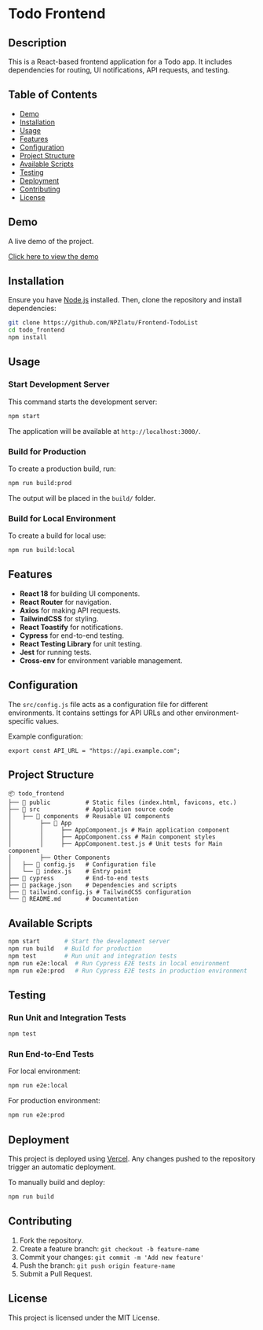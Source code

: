 # Todo Frontend

## Description

This is a React-based frontend application for a Todo app. It includes dependencies for routing, UI notifications, API requests, and testing.

## Table of Contents

- [Demo](#demo)
- [Installation](#installation)
- [Usage](#usage)
- [Features](#features)
- [Configuration](#configuration)
- [Project Structure](#project-structure)
- [Available Scripts](#available-scripts)
- [Testing](#testing)
- [Deployment](#deployment)
- [Contributing](#contributing)
- [License](#license)

## Demo

A live demo of the project.

[Click here to view the demo](https://frontend-todo-list-nine.vercel.app/)

## Installation

Ensure you have [Node.js](https://nodejs.org/) installed. Then, clone the repository and install dependencies:

```sh
git clone https://github.com/NPZlatu/Frontend-TodoList
cd todo_frontend
npm install
```

## Usage

### Start Development Server

This command starts the development server:

```sh
npm start
```

The application will be available at `http://localhost:3000/`.

### Build for Production

To create a production build, run:

```sh
npm run build:prod
```

The output will be placed in the `build/` folder.

### Build for Local Environment

To create a build for local use:

```sh
npm run build:local
```

## Features

- **React 18** for building UI components.
- **React Router** for navigation.
- **Axios** for making API requests.
- **TailwindCSS** for styling.
- **React Toastify** for notifications.
- **Cypress** for end-to-end testing.
- **React Testing Library** for unit testing.
- **Jest** for running tests.
- **Cross-env** for environment variable management.

## Configuration

The `src/config.js` file acts as a configuration file for different environments. It contains settings for API URLs and other environment-specific values.

Example configuration:

```
export const API_URL = "https://api.example.com";
```

## Project Structure

```
📦 todo_frontend
├── 📂 public          # Static files (index.html, favicons, etc.)
├── 📂 src             # Application source code
│   ├── 📂 components  # Reusable UI components
│        ├── 📂 App
│        │     ├── AppComponent.js # Main application component
│        │     ├── AppComponent.css # Main component styles
│        │     ├── AppComponent.test.js # Unit tests for Main component
│        ├── Other Components
│   ├── 📜 config.js   # Configuration file
│   └── 📜 index.js    # Entry point
├── 📂 cypress         # End-to-end tests
├── 📜 package.json    # Dependencies and scripts
├── 📜 tailwind.config.js # TailwindCSS configuration
└── 📜 README.md       # Documentation
```

## Available Scripts

```sh
npm start       # Start the development server
npm run build   # Build for production
npm test        # Run unit and integration tests
npm run e2e:local  # Run Cypress E2E tests in local environment
npm run e2e:prod   # Run Cypress E2E tests in production environment
```

## Testing

### Run Unit and Integration Tests

```sh
npm test
```

### Run End-to-End Tests

For local environment:

```sh
npm run e2e:local
```

For production environment:

```sh
npm run e2e:prod
```

## Deployment

This project is deployed using [Vercel](https://vercel.com/). Any changes pushed to the repository trigger an automatic deployment.

To manually build and deploy:

```sh
npm run build
```

## Contributing

1. Fork the repository.
2. Create a feature branch: `git checkout -b feature-name`
3. Commit your changes: `git commit -m 'Add new feature'`
4. Push the branch: `git push origin feature-name`
5. Submit a Pull Request.

## License

This project is licensed under the MIT License.

